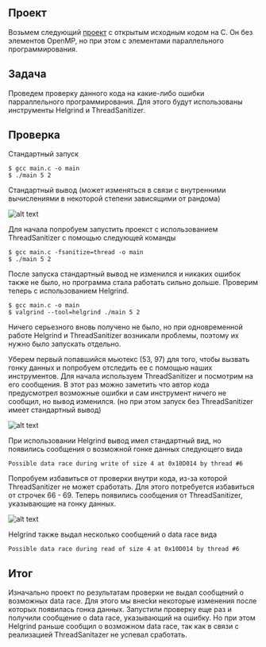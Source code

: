 ## Проект
Возьмем следующий [проект](https://github.com/kwsthsve/Pizza-Store_Multithreading-Example) с открытым исходным кодом на C. Он без элементов OpenMP, но при этом с элементами параллельного программирования.

## Задача
Проведем проверку данного кода на какие-либо ошибки парраллельного программирования. Для этого будут использованы инструменты Helgrind и ThreadSanitizer.

## Проверка
Стандартный запуск

    $ gcc main.c -o main
    $ ./main 5 2

Стандартный вывод (может изменяться в связи с внутренними вычислениями в некоторой степени зависящими от рандома)

![alt text](defoult_output.png)

Для начала попробуем запустить проекст с использованием ThreadSanitizer с помощью следующей команды

    $ gcc main.c -fsanitize=thread -o main
    $ ./main 5 2

После запуска стандартный вывод не изменился и никаких ошибок также не было, но программа стала работать сильно дольше. Проверим теперь с использованием Helgrind.

    $ gcc main.c -o main
    $ valgrind --tool=helgrind ./main 5 2


Ничего серьезного вновь получено не было, но при одновременной работе Helgrind и ThreadSanitizer возникали проблемы, поэтому их нужно было запускать отдельно.


Уберем первый попавшийся мьютекс (53, 97) для того, чтобы вызвать гонку данных и попробуем отследить ее с помощью наших инструментов. Для начала используем ThreadSanitizer и посмотрим на его сообщения. В этот раз можно заметить что автор кода предусмотрел возможные ошибки и сам инструмент ничего не сообщил, но вывод изменился. (но при этом запуск без ThreadSanitizer имеет стандартный вывод)
    
![alt text](delete_first_mutex.png)

При использовании Helgrind вывод имел стандартный вид, но появились сообщения о возможной гонке данных следующего вида

    Possible data race during write of size 4 at 0x10D014 by thread #6    

Попробуем избавиться от проверки внутри кода, из-за которой ThreadSanitizer не может сработать. Для этого потребуется избавиться от строчек 66 - 69.
Теперь появились сообщения от ThreadSanitizer, указывающие на гонку данных.

![alt text](data_tace_TS.png)

Helgrind также выдал несколько сообщений о data race вида

    Possible data race during read of size 4 at 0x10D014 by thread #6


## Итог

Изначально проект по результатам проверки не выдал сообщений о возможных data race. Для этого мы внесkи некоторые изменения после которых появилась гонка данных. Запустили проверку еще раз и получили сообщение о data race, указывающий на ошибку. Но при этом Helgrind раньше сообщил о возможном data race, так как в связи с реализацией ThreadSanitazer не успевал сработать.

